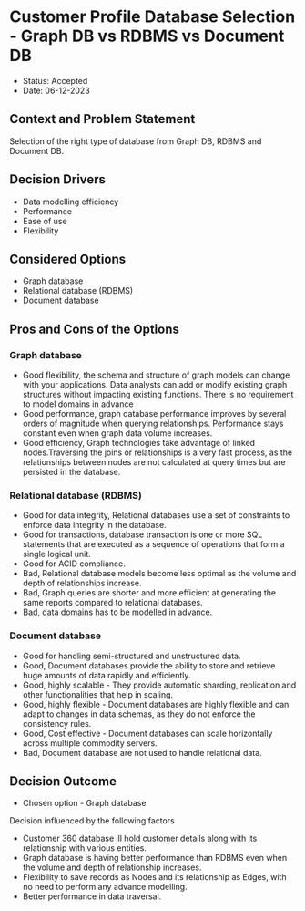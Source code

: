 # Customer Profile Database Selection - Graph DB vs RDBMS vs Document DB

* Status: Accepted
* Date:  06-12-2023

## Context and Problem Statement

Selection of the right type of database from Graph DB, RDBMS and Document DB. 

## Decision Drivers

* Data modelling efficiency
* Performance
* Ease of use
* Flexibility

## Considered Options

* Graph database
* Relational database (RDBMS)
* Document database

## Pros and Cons of the Options

### Graph database

* Good flexibility, the schema and structure of graph models can change with your applications. Data analysts can add or modify existing graph structures without impacting existing functions. There is no requirement to model domains in advance
* Good performance, graph database performance improves by several orders of magnitude when querying relationships. Performance stays constant even when graph data volume increases.
* Good efficiency, Graph technologies take advantage of linked nodes.Traversing the joins or relationships is a very fast process, as the relationships between nodes are not calculated at query times but are persisted in the database.

### Relational database (RDBMS)

* Good for data integrity, Relational databases use a set of constraints to enforce data integrity in the database.
* Good for transactions, database transaction is one or more SQL statements that are executed as a sequence of operations that form a single logical unit.
* Good for ACID compliance.
* Bad, Relational database models become less optimal as the volume and depth of relationships increase.
* Bad, Graph queries are shorter and more efficient at generating the same reports compared to relational databases.
* Bad, data domains has to be modelled in advance.

### Document database

* Good for handling semi-structured and unstructured data.
* Good, Document databases provide the ability to store and retrieve huge amounts of data rapidly and efficiently.
* Good, highly scalable - They provide automatic sharding, replication and other functionalities that help in scaling.
* Good, highly flexible - Document databases are highly flexible and can adapt to changes in data schemas, as they do not enforce the consistency rules.
* Good, Cost effective - Document databases can scale horizontally across multiple commodity servers.
* Bad, Document database are not used to handle relational data.

## Decision Outcome

* Chosen option - Graph database

Decision influenced by the following factors
* Customer 360 database ill hold customer details along with its relationship with various entities.
* Graph database is having better performance than RDBMS even when the volume and depth of relationship increases.
* Flexibility to save records as Nodes and its relationship as Edges, with no need to perform any advance modelling.
* Better performance in data traversal.
